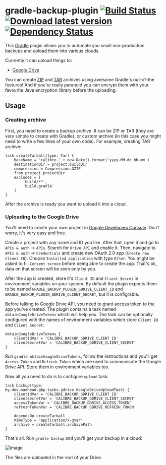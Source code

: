 # gradle-backup-plugin [![Build Status](https://travis-ci.org/madhead/gradle-backup-plugin.svg?branch=master)](https://travis-ci.org/madhead/gradle-backup-plugin)[ ![Download latest version](https://api.bintray.com/packages/madhead/gradle-plugins/gradle-backup-plugin/images/download.svg) ](https://bintray.com/madhead/gradle-plugins/gradle-backup-plugin/_latestVersion)[![Dependency Status](https://www.versioneye.com/user/projects/552801ed2ced4f5816000c53/badge.svg?style=flat)](https://www.versioneye.com/user/projects/552801ed2ced4f5816000c53)

This [Gradle](http://gradle.org/) plugin allows you to automate you small non-production backups and upload them into various clouds.

Currently it can upload things to:

+ [Google Drive](https://www.google.com/drive/)

You can create [ZIP](https://gradle.org/docs/current/dsl/org.gradle.api.tasks.bundling.Zip.html) and [TAR](https://gradle.org/docs/current/dsl/org.gradle.api.tasks.bundling.Tar.html) archives using awesome Gradle's out-of-the features! And if you're really paranoid you can encrypt them with your favourite Java encryption library before the uploading.

## Usage

### Creating archive

First, you need to create a backup archive. It can be ZIP or TAR (they are very simple to create with Gradle), or custom archive (in this case you might need to write a few lines of your own code). For example, creating TAR archive:

	task createTarball(type: Tar) {
		baseName = 'calibre-' + new Date().format('yyyy-MM-dd_hh-mm')
		destinationDir = project.buildDir
		compression = Compression.GZIP
		from project.projectDir
		excludes = [
			'build/**',
			'build.gradle'
		]
	}

After the archive is ready you want to upload it into a cloud.

### Uploading to the Google Drive

You'll need to create your own project in [Google Developers Console](https://console.developers.google.com). Don't worry, it's very easy and free.

Create a project with any name and ID you like. After that, open it and go to `APIs & auth` → `APIs`. Search for `Drive API` and enable it. Then, navigate to `APIs & auth` → `Credentials` and create new OAuth 2.0 app (`Create new Client ID`). Choose `Installed application` with type `Other`. You might be asked to fill `Consent screen` before being able to create the app. That's ok, data on that screen will be seen only by you.

After the app is created, store it's `Client ID` and `Client Secret` in environment variables on your system. By default the plugin expects them to be named `GRADLE_BACKUP_PLUGIN_GDRIVE_CLIENT_ID` and `GRADLE_BACKUP_PLUGIN_GDRIVE_CLIENT_SECRET`, but it is configrable.

Before talking to Google Drive API, you need to grant access token to the app you've created. The plugin contains a task named `obtainGoogleDriveTokens` which will help you. The task can be optionally configured with the names of environment variables which store `Client ID` and `Client Secret`:

	obtainGoogleDriveTokens {
		clientIdVar = 'CALIBRE_BACKUP_GDRIVE_CLIENT_ID'
		clientSecretVar = 'CALIBRE_BACKUP_GDRIVE_CLIENT_SECRET'
	}

Run `gradle obtainGoogleDriveTokens`, follow the instructions and you'll get `Access Token` and `Refresh Token` which are used to communicate the Google Drive API. Store them in environment variables too.

Now all you need to do is to configure `upload` task:

	task backup(type: by.dev.madhead.gbp.tasks.gdrive.GoogleDriveUploadTask) {
		clientIdVar = 'CALIBRE_BACKUP_GDRIVE_CLIENT_ID'
		clientSecretVar = 'CALIBRE_BACKUP_GDRIVE_CLIENT_SECRET'
		accessTokenVar = 'CALIBRE_BACKUP_GDRIVE_ACCESS_TOKEN'
		refreshTokenVar = 'CALIBRE_BACKUP_GDRIVE_REFRESH_TOKEN'

		dependsOn createTarball
		mimeType = 'application/x-gtar'
		archive = createTarball.archivePath
	}

That's all. Run `gradle backup` and you'll get your backup in a cloud:

![image](https://cloud.githubusercontent.com/assets/577360/7076097/a7a127d8-df0f-11e4-831b-ae9eed8bc4ae.png)

The files are uploaded in the root of your Drive.
